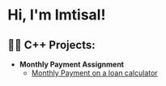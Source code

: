 <h1>Hi, I'm Imtisal!</h1>

<h2>👨‍💻 C++ Projects:</h2>

- <b>Monthly Payment Assignment</b>
  - [Monthly Payment on a loan calculator](https://github.com/imtisal3/Monthly-Payment-Assignment/tree/main)



<!--
**joshmadakor1/joshmadakor1** is a ✨ _special_ ✨ repository because its `README.md` (this file) appears on your GitHub profile.

Here are some ideas to get you started:

- 🔭 I’m currently working on ...
- 🌱 I’m currently learning ...
- 👯 I’m looking to collaborate on ...
- 🤔 I’m looking for help with ...
- 💬 Ask me about ...
- 📫 How to reach me: ...
- 😄 Pronouns: ...
- ⚡ Fun fact: ...
-->
